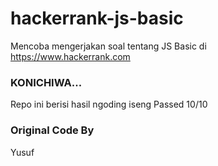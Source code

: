 # hackerrank-js-basic
Mencoba mengerjakan soal tentang JS Basic di https://www.hackerrank.com

### KONICHIWA...

Repo ini berisi hasil ngoding iseng
Passed 10/10

### Original Code By
Yusuf
